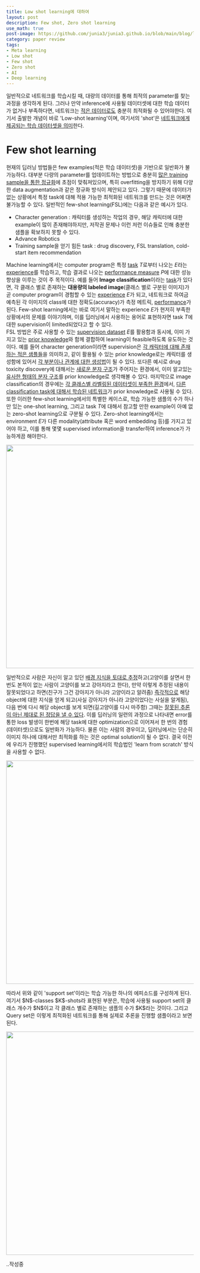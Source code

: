 ```yaml
---
title: Low shot learning에 대하여
layout: post
description: Few shot, Zero shot learning
use_math: true
post-image: https://github.com/junia3/junia3.github.io/blob/main/blog/lowshotlearning/fewmoment.gif?raw=true
category: paper review
tags:
- Meta learning
- Low shot
- Few shot
- Zero shot
- AI
- Deep learning
---
```


일반적으로 네트워크를 학습시킬 때, 대량의 데이터를 통해 최적의 parameter를 찾는 과정을 생각하게 된다. 그러나 만약 inference에 사용될 데이터셋에 대한 학습 데이터가 없거나 부족하다면, 네트워크는 <U>적은 데이터로도</U> 충분히 최적화될 수 있어야한다. 여기서 출발한 개념이 바로 'Low-shot learning'이며, 여기서의 'shot'은 <U>네트워크에게 제공되는 학습 데이터셋을 의미</U>한다.

# Few shot learning
현재의 딥러닝 방법들은 few examples(적은 학습 데이터셋)을 기반으로 일반화가 불가능하다. 대부분 다량의 parameter를 업데이트하는 방법으로 충분히 <U>많은 training sample을 통한 정규화</U>에 초점이 맞춰져있으며, 특히 overfitting을 방지하기 위해 다양한 data augmentation과 같은 정규화 방식이 제안되고 있다. 그렇기 때문에 데이터가 없는 상황에서 특정 task에 대해 적용 가능한 최적화된 네트워크를 만드는 것은 어쩌면 불가능할 수 있다. 일반적인 few-shot learning(FSL)에는 다음과 같은 예시가 있다.

- Character generation : 캐릭터를 생성하는 작업의 경우, 해당 캐릭터에 대한 example이 많이 존재해야하지만, 저작권 문제나 이런 저런 이슈들로 인해 충분한 샘플을 확보하지 못할 수 있다.
- Advance Robotics
- Training sample을 얻기 힘든 task : drug discovery, FSL translation, cold-start item recommendation

Machine learning에서는 computer program은 특정 <U>task</U> $T$로부터 나오는 $E$라는 <U>experience</U>를 학습하고, 학습 결과로 나오는 <U>performance measure</U> $P$에 대한 성능 향상을 이루는 것이 주 목적이다. 예를 들어 **Image classification**이라는 <U>task</U>가 있다면, 각 클래스 별로 존재하는 **대용량의 labeled image**(클래스 별로 구분된 이미지)가 곧 computer program이 경험할 수 있는 <U>experience</U> $E$가 되고, 네트워크로 하여금 예측된 각 이미지의 class에 대한 정확도(accuracy)가 측정 메트릭, <U>performance</U>가 된다. Few-shot learning에서는 바로 여기서 말하는 experience $E$가 현저히 부족한 상황에서의 문제를 이야기하며, 이를 딥러닝에서 사용하는 용어로 표현하자면 task $T$에 대한 supervision이 limited되었다고 할 수 있다.   
FSL 방법은 주로 사용할 수 있는 <U>supervision dataset</U> $E$를 활용함과 동시에, 이미 가지고 있는 <U>prior knowledge</U>와 함께 결합하여 learning이 feasible하도록 유도하는 것이다. 예를 들어 character generation이라면 supervision은 <U>각 캐릭터에 대해 존재하는 적은 샘플들</U>을 의미하고, 같이 활용될 수 있는 prior knowledge로는 캐릭터를 생성함에 있어서 <U>각 부분이나 관계에 대한 생성법</U>이 될 수 있다. 또다른 예시로 drug toxicity discovery에 대해서는 <U>새로운 분자 구조</U>가 주어지는 환경에서, 이미 알고있는 <U>유사한 형태의 분자 구조</U>를 prior knowledge로 생각해볼 수 있다. 마지막으로 image classification의 경우에는 <U>각 클래스별 라벨링된 데이터셋이 부족한 환경</U>에서, <U>다른 classification task에 대해서 학습된 네트워크</U>가 prior knowledge로 사용될 수 있다.   
또한 이러한 few-shot learning에서의 특별한 케이스로, 학습 가능한 샘플의 수가 하나만 있는 one-shot learning, 그리고 task $T$에 대해서 참고할 만한 example이 아예 없는 zero-shot learning으로 구분될 수 있다. Zero-shot learning에서는 environment $E$가 다른 modality(attribute 혹은 word embedding 등)를 가지고 있어야 하고, 이를 통해 몇몇 supervised information을 transfer하여 inference가 가능하게끔 해야한다.
<p align="center">
    <img src="lowshotlearning/001.png" width="600"/>
</p>
일반적으로 사람은 자신이 알고 있던 <U>배경 지식을 토대로 추정</U>하고(고양이를 살면서 한 번도 본적이 없는 사람이 고양이를 보고 강아지라고 한다), 만약 이렇게 추정된 내용이 잘못되었다고 하면(친구가 그건 강아지가 아니라 고양이라고 알려줌) <U>즉각적으로</U> 해당 object에 대한 지식을 얻게 되고(사실 강아지가 아니라 고양이었다는 사실을 알게됨), 다음 번에 다시 해당 object를 보게 되면(길고양이를 다시 마주함) 그때는 <U>잘못된 추론이 아닌 제대로 된 정답을 낼 수 있다</U>. 이를 딥러닝의 일련의 과정으로 나타내면 error를 통한 loss 발생이 한번에 해당 task에 대한 optimization으로 이어져서 한 번의 경험(데이터셋)으로도 일반화가 가능하다. 물론 이는 사람의 경우이고, 딥러닝에서는 단순히 이미지 하나에 대해서만 최적화를 하는 것은 optimal solution이 될 수 없다. 결국 이전에 우리가 진행했던 supervised learning에서의 학습법인 'learn from scratch' 방식을 사용할 수 없다.
<p align="center">
    <img src="lowshotlearning/002.png" width="600"/>
</p>
따라서 위와 같이 'support set'이라는 학습 가능한 하나의 에피소드를 구성하게 된다. 여기서 $N$-classes $K$-shots라 표현된 부분은, 학습에 사용될 support set의 클래스 개수가 $N$이고 각 클래스 별로 존재하는 샘플의 수가 $K$라는 것이다. 그리고 Query set은 이렇게 최적화된 네트워크를 통해 실제로 추론을 진행할 샘플이라고 보면 된다.
<p align="center">
    <img src="lowshotlearning/003.png" width="600"/>
</p>

..작성중